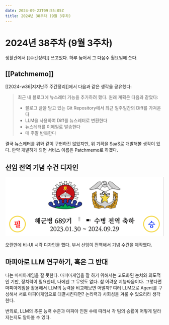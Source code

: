 ```yaml
---
date: 2024-09-23T09:55:05Z
title: 2024년 38주차 (9월 3주차)
---
```


# 2024년 38주차 (9월 3주차)

생활관에서 [[주간정리]] 쓰고있다. 하루 늦어서 그 다음주 월요일에 쓴다.

## [[Patchmemo]]

[[2024-w36|지지난주 주간정리]]에서 다음과 같은 생각을 공유했다: 

> 최근 내 블로그에 뉴스레터 기능을 추가하려 했다. 원래 계획은 다음과 같았다:
> 
> - 블로그 글을 담고 있는 Git Repository에서 최근 일주일간의 Diff를 가져온다
> - LLM을 사용하여 Diff를 뉴스레터로 변환한다
> - 뉴스레터를 이메일로 발송한다
> - 매 주말 반복한다

결국 뉴스레터를 위와 같이 구현하진 않았지만, 위 기획을 SaaS로 개발해볼 생각이 있다. 만약 개발하게 되면 서비스 이름은 Patchmemo로 하겠다.

## 선임 전역 기념 수건 디자인

![필승, 해군병 689기 OOO 수병 전역 축하, 2023.01.30. 부터 2024.09.29 까지](/images/ets-congrats-towel-design.png)

오랜만에 비-UI 시각 디자인을 했다. 부서 선임이 전역해서 기념 수건을 제작했다.

## 마피아로 LLM 연구하기, 혹은 그 반대

나는 마피아게임을 잘 못한다. 마피마게임을 잘 하기 위해서는 고도화된 눈치와 의도적인 기만, 정치력이 필요한데, 나에겐 그 무엇도 없다. 참 어려운 지능싸움이다. 그렇다면 마피아게임을 활용해서 LLM의 능력을 비교해보면 어떨까? 여러 LLM으로 Agent를 구성해서 서로 마피아게임으로 대결시킨다면? 논리력과 사회성을 겨룰 수 있으리라 생각한다.

번외로, LLM의 추론 능력 수준과 마피아 인원 수에 따라서 각 팀의 승률이 어떻게 달라지는지도 알아볼 수 있다.